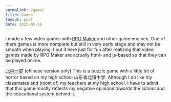 ```yaml
---
permalink: /game/
title: Games
layout: post
date: 2025-05-16
---
```


I made a few video games with [RPG Maker](https://www.rpgmakerweb.com/) and other game engines. 
One of there games is more complete but still in very early stage and may not be smooth when playing.
I put it here just for fun after realizing that video games made by RPG Maker are actually html- and js-based so that they can be played online.

[北中一梦](../bzym/index.html) (chinese version only) This is a puzzle game with a little bit of horror based on my high school 山东省北镇中学. 
Although I do like my classmates and (most of) my teachers at my high school,
I have to admit that this game mostly reflects my negative opinions towards the school and the educational system behind it.